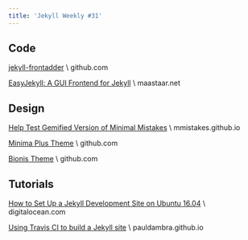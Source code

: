 ```yaml
---
title: 'Jekyll Weekly #31'
---
```


## Code

[jekyll-frontadder](https://github.com/nitehawk/jekyll-frontadder) \\
github.com

[EasyJekyll: A GUI Frontend for Jekyll](http://www.maastaar.net/easyjekyll/2016/09/17/easyjekyll-a-gui-frontend-for-jekyll/) \\
maastaar.net

## Design

[Help Test Gemified Version of Minimal Mistakes](https://mmistakes.github.io/minimal-mistakes/jekyll/gemified-theme-alpha/) \\
mmistakes.github.io

[Minima Plus Theme](https://github.com/StartZeroGnu/minima-plus/) \\
github.com

[Bionis Theme](https://github.com/protesilaos/bionis-jekyll) \\
github.com

## Tutorials

[How to Set Up a Jekyll Development Site on Ubuntu 16.04](https://www.digitalocean.com/community/tutorials/how-to-set-up-a-jekyll-development-site-on-ubuntu-16-04) \\
digitalocean.com

[Using Travis CI to build a Jekyll site](http://pauldambra.github.io/using-travis-to-build-jekyll.html) \\
pauldambra.github.io